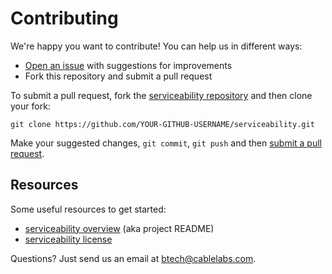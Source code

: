 # Contributing

We're happy you want to contribute! You can help us in different ways:

- [Open an issue][1] with suggestions for improvements
- Fork this repository and submit a pull request

[1]: https://github.com/cablelabs/serviceability/issues

To submit a pull request, fork the [serviceability repository][2] and then clone your fork:

````
git clone https://github.com/YOUR-GITHUB-USERNAME/serviceability.git
````

[2]: https://github.com/cablelabs/serviceability

Make your suggested changes, `git commit`, `git push` and then [submit a pull request][3].

[3]: https://github.com/cablelabs/serviceability/compare

## Resources

Some useful resources to get started:
- [serviceability overview][4] (aka project README)
- [serviceability license][5]

[4]: ../README.md
[5]: LICENSE

Questions? Just send us an email at btech@cablelabs.com.
